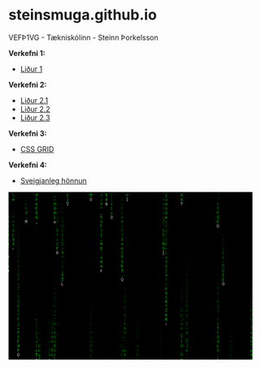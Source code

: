 # steinsmuga.github.io
VEFÞ1VG - Tækniskólinn - Steinn Þorkelsson

**Verkefni 1:**
 * [Liður 1](https://steinsmuga.github.io/Verkefni-1/index.html)
 
**Verkefni 2:**
 * [Liður 2.1](https://steinsmuga.github.io/Verkefni-2-boxmodel/Liður-2.1/index.html)
 * [Liður 2.2](https://steinsmuga.github.io/Verkefni-2-boxmodel/Liður-2.3/index.html)
 * [Liður 2.3](https://steinsmuga.github.io/Verkefni-2-boxmodel/Liður-2.4/index.html)

**Verkefni 3:**
* [CSS GRID](https://steinsmuga.github.io/Verkefni-3cssgrid/forsida.html)

**Verkefni 4:**
* [Sveigjanleg hönnun](https://steinsmuga.github.io/Verkefni-4/index.html)
 
 ![Matrix Gif](MATRIX.gif)
